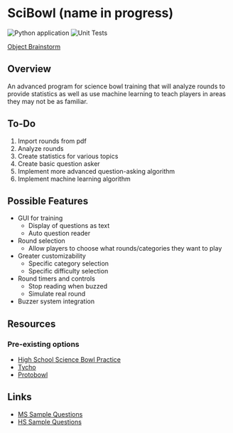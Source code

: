 # SciBowl (name in progress)
![Python application](https://github.com/dguis/SciBowl/workflows/Python%20application/badge.svg) ![Unit Tests](https://github.com/dguis/SciBowl/workflows/Tester/badge.svg)

[Object Brainstorm](http://yuml.me/dguisti/preview/scibowl)

## Overview
An advanced program for science bowl training that will analyze rounds to provide statistics as well as use machine learning to teach players in areas they may not be as familiar.


## To-Do
1. Import rounds from pdf
2. Analyze rounds
3. Create statistics for various topics
4. Create basic question asker
5. Implement more advanced question-asking algorithm
6. Implement machine learning algorithm


## Possible Features
- GUI for training
    - Display of questions as text
    - Auto question reader
- Round selection
    - Allow players to choose what rounds/categories they want to play
- Greater customizability
    - Specific category selection
    - Specific difficulty selection
- Round timers and controls
    - Stop reading when buzzed
    - Simulate real round
- Buzzer system integration

## Resources
### Pre-existing options
- [High School Science Bowl Practice](https://play.google.com/store/apps/details?id=com.jakepolatty.highschoolsciencebowlpractice&hl=en_US)
- [Tycho](https://apps.apple.com/us/app/tycho-play-science-quiz-bowl/id1191853690)
- [Protobowl](https://protobowl.com/scibowl/lobby)

## Links
- [MS Sample Questions](https://science.osti.gov/wdts/nsb/Regional-Competitions/Resources/MS-Sample-Questions)
- [HS Sample Questions](https://science.osti.gov/wdts/nsb/Regional-Competitions/Resources/HS-Sample-Questions)
